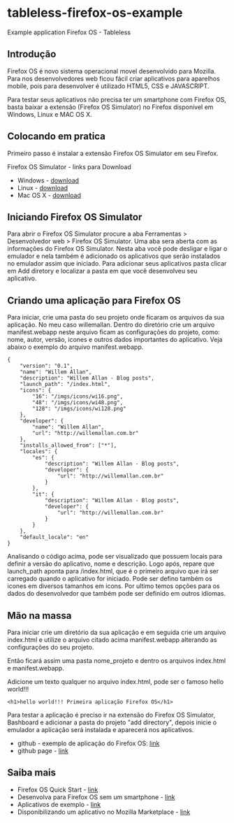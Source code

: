 tableless-firefox-os-example
============================

Example application Firefox OS - Tableless


<h2>Introdução</h2>

Firefox OS é novo sistema operacional movel desenvolvido para Mozilla.
Para nos desenvolvedores web ficou fácil criar aplicativos para aparelhos
mobile, pois para desenvolver é utilizado HTML5, CSS e JAVASCRIPT.

Para testar seus aplicativos não precisa ter um smartphone com Firefox OS,
basta baixar a extensão (Firefox OS Simulator) no Firefox disponivel em
Windows, Linux e MAC OS X.

<h2>Colocando em pratica</h2>

Primeiro passo é instalar a extensão Firefox OS Simulator em seu Firefox.

Firefox OS Simulator - links para Download

<ul>
    <li>Windows - <a target="_blank" href="https://addons.mozilla.org/firefox/downloads/file/190978/firefox_os_simulator-2.0-fx-windows.xpi">download</a>
    <li>Linux - <a target="_blank" href="https://addons.mozilla.org/firefox/downloads/file/190986/firefox_os_simulator-2.0-fx-linux.xpi">download</a>
    <li>Mac OS X - <a target="_blank" href="https://addons.mozilla.org/firefox/downloads/file/190998/firefox_os_simulator-2.0-fx-mac.xpi">download</a>
</ul>

<h2>Iniciando Firefox OS Simulator</h2>

Para abrir o Firefox OS Simulator procure a aba
Ferramentas > Desenvolvedor web > Firefox OS Simulator. Uma aba sera aberta
com as informações do Firefox OS Simulator. Nesta aba você pode desligar e
ligar o emulador e nela também é adicionado os aplicativos que serão
instalados no emulador assim que iniciado. Para adicionar seus aplicativos
pasta clicar em Add diretory e localizar a pasta em que você desenvolveu seu
aplicativo.

<h2>Criando uma aplicação para Firefox OS</h2>

Para iniciar, crie uma pasta do seu projeto onde ficaram os arquivos da sua aplicação. No meu caso willemallan. Dentro do diretório crie um arquivo manifest.webapp neste arquivo ficam as configurações do projeto, como: nome, autor, versão, icones e outros dados importantes do aplicativo. Veja abaixo o exemplo do arquivo manifest.webapp.

    {
        "version": "0.1",
        "name": "Willem Allan",
        "description": "Willem Allan - Blog posts",
        "launch_path": "/index.html",
        "icons": {
            "16": "/imgs/icons/wi16.png",
            "48": "/imgs/icons/wi48.png",
            "128": "/imgs/icons/wi128.png"
        },
        "developer": {
            "name": "Willem Allan",
            "url": "http://willemallan.com.br"
        },
        "installs_allowed_from": ["*"],
        "locales": {
            "es": {
                "description": "Willem Allan - Blog posts",
                "developer": {
                    "url": "http://willemallan.com.br"
                }
            },
            "it": {
                "description": "Willem Allan - Blog posts",
                "developer": {
                    "url": "http://willemallan.com.br"
                }
            }
        },
        "default_locale": "en"
    }

Analisando o código acima, pode ser visualizado que possuem locais para definir a versão do aplicativo, nome e descrição. Logo após, repare que launch_path aponta para /index.html, que é o primeiro arquivo que irá ser carregado quando o aplicativo for iniciado. Pode ser defino também os icones em diversos tamanhos em icons. Por ultimo temos opções para os dados do desenvolvedor que também pode ser definido em outros idiomas.

<h2>Mão na massa</h2>

Para iniciar crie um diretório da sua aplicação e em seguida crie um arquivo index.html e utilize o arquivo citado acima manifest.webapp alterando as configurações do seu projeto.

Então ficará assim uma pasta nome_projeto e dentro os arquivos index.html e manifest.webapp.

Adicione um texto qualquer no arquivo index.html, pode ser o famoso hello world!!!

    <h1>hello world!!! Primeira aplicação Firefox OS</h1>


Para testar a aplicação é preciso ir na extensão do Firefox OS Simulator, Bashboard e adicionar a pasta do projeto "add directory", depois inicie o emulador a aplicação será instalada e aparecerá nos aplicativos.

<ul>
    <li>github - exemplo de aplicação do Firefox OS: <a href="https://github.com/willemallan/tableless-firefox-os-example"  target="_blank">link</a></li>
    <li>github page - <a href="http://willemallan.github.io/tableless-firefox-os-example/" target="_blank">link</a></li>
</ul>

<h2>Saiba mais</h2>

<ul>
    <li>Firefox OS Quick Start - <a target="_blank" href="https://marketplace.firefox.com/developers/docs/quick_start">link</a></li>
    <li>Desenvolva para Firefox OS sem um smartphone - <a target="_blank" href="https://marketplace.firefox.com/developers/docs/firefox_os_simulator">link</a></li>
    <li>Aplicativos de exemplo - <a target="_blank" href="https://marketplace.firefox.com/developers/docs/reference_apps">link</a></li>
    <li>Disponibilizando um aplicativo no Mozilla Marketplace - <a target="_blank" href="https://developer.mozilla.org/pt-BR/docs/Apps/Submitting_an_app">link</a></li>
</ul>
